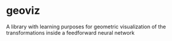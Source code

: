 # geoviz
A library with learning purposes for geometric visualization of the transformations inside a feedforward neural network
